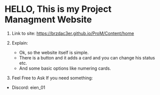 # HELLO, This is my Project Managment Website

1. Link to site:
   https://brzdac3er.github.io/ProM/Content/home
   
2. Explain:
    - Ok, so the website itself is simple.  
    - There is a button and it adds a card and you can change his status etc.
    - And some basic options like numering cards.

3. Feel Free to Ask If you need something:

- Discord: eien_01
